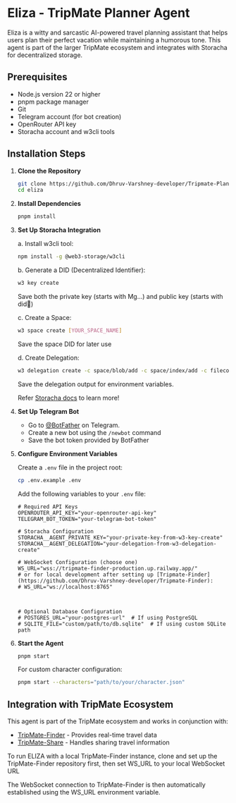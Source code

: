 # Eliza - TripMate Planner Agent

Eliza is a witty and sarcastic AI-powered travel planning assistant that helps users plan their perfect vacation while maintaining a humorous tone. This agent is part of the larger TripMate ecosystem and integrates with Storacha for decentralized storage.

## Prerequisites

- Node.js version 22 or higher
- pnpm package manager
- Git
- Telegram account (for bot creation)
- OpenRouter API key
- Storacha account and w3cli tools

## Installation Steps

1. **Clone the Repository**

   ```bash
   git clone https://github.com/Dhruv-Varshney-developer/Tripmate-Planner
   cd eliza
   ```

2. **Install Dependencies**

   ```bash
   pnpm install
   ```

3. **Set Up Storacha Integration**

   a. Install w3cli tool:

   ```bash
   npm install -g @web3-storage/w3cli
   ```

   b. Generate a DID (Decentralized Identifier):

   ```bash
   w3 key create
   ```

   Save both the private key (starts with Mg...) and public key (starts with did:key:)

   c. Create a Space:

   ```bash
   w3 space create [YOUR_SPACE_NAME]
   ```

   Save the space DID for later use

   d. Create Delegation:

   ```bash
   w3 delegation create -c space/blob/add -c space/index/add -c filecoin/offer -c upload/add <YOUR_AGENT_DID> --base64
   ```

   Save the delegation output for environment variables.

   Refer [Storacha docs](https://docs.storacha.network/ai/quickstart/) to learn more!

4. **Set Up Telegram Bot**

   - Go to [@BotFather](https://t.me/botfather) on Telegram.
   - Create a new bot using the `/newbot` command
   - Save the bot token provided by BotFather

5. **Configure Environment Variables**

   Create a `.env` file in the project root:

   ```bash
   cp .env.example .env
   ```

   Add the following variables to your `.env` file:

   ```
   # Required API Keys
   OPENROUTER_API_KEY="your-openrouter-api-key"
   TELEGRAM_BOT_TOKEN="your-telegram-bot-token"

   # Storacha Configuration
   STORACHA__AGENT_PRIVATE_KEY="your-private-key-from-w3-key-create"
   STORACHA__AGENT_DELEGATION="your-delegation-from-w3-delegation-create"

   # WebSocket Configuration (choose one)
   WS_URL="wss://tripmate-finder-production.up.railway.app/"
   # or for local development after setting up [Tripmate-Finder](https://github.com/Dhruv-Varshney-developer/Tripmate-Finder):
   # WS_URL="ws://localhost:8765"



   # Optional Database Configuration
   # POSTGRES_URL="your-postgres-url"  # If using PostgreSQL
   # SQLITE_FILE="custom/path/to/db.sqlite"  # If using custom SQLite path
   ```

6. **Start the Agent**

   ```bash
   pnpm start
   ```

   For custom character configuration:

   ```bash
   pnpm start --characters="path/to/your/character.json"
   ```

## Integration with TripMate Ecosystem

This agent is part of the TripMate ecosystem and works in conjunction with:

- [TripMate-Finder](https://github.com/Dhruv-Varshney-developer/Tripmate-Finder) - Provides real-time travel data
- [TripMate-Share](https://github.com/Dhruv-Varshney-developer/Tripmate-Share) - Handles sharing travel information

To run ELIZA with a local TripMate-Finder instance, clone and set up the TripMate-Finder repository first, then set WS_URL to your local WebSocket URL

The WebSocket connection to TripMate-Finder is then automatically established using the WS_URL environment variable.
